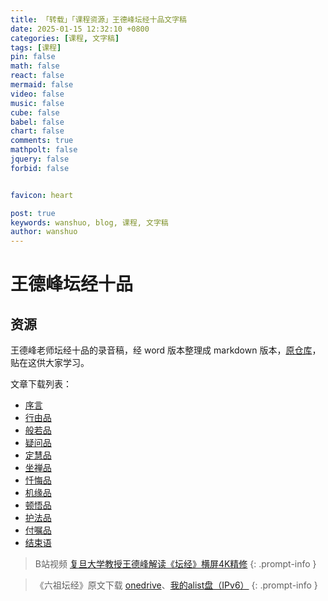 ```yaml
---
title: 「转载」「课程资源」王德峰坛经十品文字稿
date: 2025-01-15 12:32:10 +0800
categories: [课程, 文字稿]
tags: [课程]
pin: false
math: false
react: false
mermaid: false
video: false
music: false
cube: false
babel: false
chart: false
comments: true
mathpolt: false
jquery: false
forbid: false


favicon: heart

post: true
keywords: wanshuo, blog, 课程, 文字稿
author: wanshuo
---
```


# 王德峰坛经十品

## 资源

王德峰老师坛经十品的录音稿，经 word 版本整理成 markdown 版本，[原仓库](https://github.com/wansho/altar-sutra-wdf?tab=readme-ov-file)，贴在这供大家学习。

文章下载列表：

- [序言](https://file.rainsin.cn/d/blog/altar-sutra-wdf-main/altar-sutra-wdf-perface.md)
- [行由品](https://file.rainsin.cn/d/blog/altar-sutra-wdf-main/altar-sutra-wdf-01.md)
- [般若品](https://file.rainsin.cn/d/blog/altar-sutra-wdf-main/altar-sutra-wdf-02.md)
- [疑问品](https://file.rainsin.cn/d/blog/altar-sutra-wdf-main/altar-sutra-wdf-03.md)
- [定慧品](https://file.rainsin.cn/d/blog/altar-sutra-wdf-main/altar-sutra-wdf-04.md)
- [坐禅品](https://file.rainsin.cn/d/blog/altar-sutra-wdf-main/altar-sutra-wdf-05.md)
- [忏悔品](https://file.rainsin.cn/d/blog/altar-sutra-wdf-main/altar-sutra-wdf-06.md)
- [机缘品](https://file.rainsin.cn/d/blog/altar-sutra-wdf-main/altar-sutra-wdf-07.md)
- [顿悟品](https://file.rainsin.cn/d/blog/altar-sutra-wdf-main/altar-sutra-wdf-08.md)
- [护法品](https://file.rainsin.cn/d/blog/altar-sutra-wdf-main/altar-sutra-wdf-09.md)
- [付嘱品](https://file.rainsin.cn/d/blog/altar-sutra-wdf-main/altar-sutra-wdf-10.md)
- [结束语](https://file.rainsin.cn/d/blog/altar-sutra-wdf-main/altar-sutra-wdf-finish.md)

> B站视频 [复旦大学教授王德峰解读《坛经》横屏4K精修](https://www.bilibili.com/video/BV1uZ4y1D787)
{: .prompt-info }

>《六祖坛经》原文下载 [onedrive](https://1drv.ms/b/s!Aoer2cU5SlOFiPdvSTIHEoTLm2bgZg?e=PKjJFr)、[我的alist盘（IPv6）](https://file.rainsin.cn/d/blog/altar-sutra-wdf-main/%E5%85%AD%E7%A5%96%E5%9D%9B%E7%BB%8F.pdf)
{: .prompt-info }
